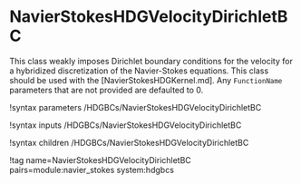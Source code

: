 # NavierStokesHDGVelocityDirichletBC

This class weakly imposes Dirichlet boundary conditions for the velocity for a
hybridized discretization of the Navier-Stokes equations. This class should be
used with the [NavierStokesHDGKernel.md]. Any `FunctionName` parameters
that are not provided are defaulted to 0.

!syntax parameters /HDGBCs/NavierStokesHDGVelocityDirichletBC

!syntax inputs /HDGBCs/NavierStokesHDGVelocityDirichletBC

!syntax children /HDGBCs/NavierStokesHDGVelocityDirichletBC

!tag name=NavierStokesHDGVelocityDirichletBC pairs=module:navier_stokes system:hdgbcs
